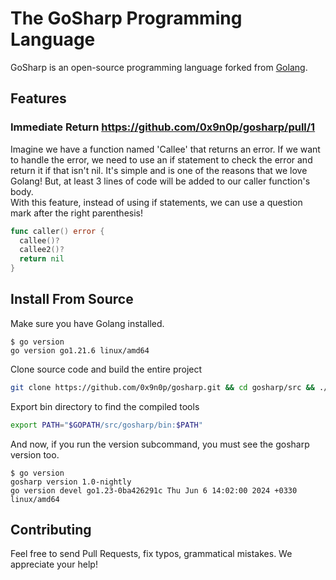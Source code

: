 # The GoSharp Programming Language

GoSharp is an open-source programming language forked from [Golang](https://github.com/golang/go).

## Features

### Immediate Return https://github.com/0x9n0p/gosharp/pull/1
Imagine we have a function named 'Callee' that returns an error. If we want to handle the error, we need to use an if statement to check the error and return it if that isn't nil. 
It's simple and is one of the reasons that we love Golang! But, at least 3 lines of code will be added to our caller function's body. <br>
With this feature, instead of using if statements, we can use a question mark after the right parenthesis!
```go
func caller() error {
  callee()?
  callee2()?
  return nil
}
```


## Install From Source

Make sure you have Golang installed.

```
$ go version
go version go1.21.6 linux/amd64
```

Clone source code and build the entire project

```bash
git clone https://github.com/0x9n0p/gosharp.git && cd gosharp/src && ./make.bash
```

Export bin directory to find the compiled tools

```bash
export PATH="$GOPATH/src/gosharp/bin:$PATH"
```

And now, if you run the version subcommand, you must see the gosharp version too.

```
$ go version
gosharp version 1.0-nightly
go version devel go1.23-0ba426291c Thu Jun 6 14:02:00 2024 +0330 linux/amd64
```

## Contributing

Feel free to send Pull Requests, fix typos, grammatical mistakes. We appreciate your help!
